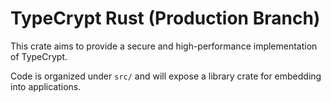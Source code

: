 # TypeCrypt Rust (Production Branch)

This crate aims to provide a secure and high-performance implementation of TypeCrypt.

Code is organized under `src/` and will expose a library crate for embedding into applications.
